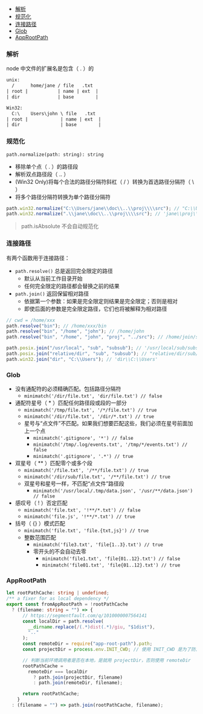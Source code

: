- [解析](#解析)
- [规范化](#规范化)
- [连接路径](#连接路径)
- [Glob](#glob)
- [AppRootPath](#approotpath)

### 解析

node 中文件的扩展名是包含（ . ）的

```txt
unix:
  /      home/jane / file   .txt
| root |           | name | ext  |
| dir              | base        |

Win32:
  C:\    Users\john \ file   .txt
| root |            | name | ext  |
| dir               | base        |
```

### 规范化

`path.normalize(path: string): string`

- 移除单个点（ . ）的路径段
- 解析双点路径段（ .. ）
- (Win32 Only)将每个合法的路径分隔符斜杠（ / ）转换为首选路径分隔符（ \\ ）
- 将多个路径分隔符转换为单个路径分隔符

```js
path.win32.normalize("C:\\Users/jane\\doc\\..\\proj\\\\src"); // "C:\\Users\\jane\\proj\\src"
path.win32.normalize(".\\jane\\doc\\..\\proj\\\\src"); // 'jane\\proj\\src'
```

> path.isAbsolute 不会自动规范化

### 连接路径

有两个函数用于连接路径：

- `path.resolve()` 总是返回完全限定的路径
  - 默认从当前工作目录开始
  - 任何完全限定的路径都会替换之前的结果
- `path.join()` 返回保留相对路径
  - 依据第一个参数：如果是完全限定则结果是完全限定；否则是相对
  - 即使后面的参数是完全限定路径，它们也将被解释为相对路径

```js
// cwd = /home/xxx
path.resolve("bin"); // /home/xxx/bin
path.resolve("bin", "/home", "john"); // /home/john
path.resolve("bin", "/home", "john", "proj", "../src"); // /home/join/src

path.posix.join("/usr/local", "sub", "subsub"); // '/usr/local/sub/subsub'
path.posix.join("relative/dir", "sub", "subsub"); // "relative/dir/sub/subsub"
path.win32.join("dir", "C:\\Users"); // 'dir\\C:\\Users'
```

### Glob

- 没有通配符的必须精确匹配。包括路径分隔符
  - `minimatch('/dir/file.txt', 'dir/file.txt') // false`
- 通配符星号（ \* ）匹配任何路径段或段的一部分
  - `minimatch('/tmp/file.txt', '/*/file.txt') // true`
  - `minimatch('/dir/file.txt', '/dir/*.txt') // true`
  - 星号与“点文件”不匹配。如果我们想要匹配这些，我们必须在星号前面加上一个点
    - `minimatch('.gitignore', '*') // false`
    - `minimatch('/tmp/.log/events.txt', '/tmp/*/events.txt') // false`
    - `minimatch('.gitignore', '.*') // true`
- 双星号（ \*\* ）匹配零个或多个段
  - `minimatch('/file.txt', '/**/file.txt') // true`
  - `minimatch('/dir/sub/file.txt', '/**/file.txt') // true`
  - 双星号和星号一样，不匹配“点文件”路径段
    - `minimatch('/usr/local/.tmp/data.json', '/usr/**/data.json') // false`
- 感叹号（ ! ）否定匹配
  - `minimatch('file.txt', '!**/*.txt') // false`
  - `minimatch('file.js', '!**/*.txt') // true`
- 括号（ {} ）模式匹配
  - `minimatch('file.txt', 'file.{txt,js}') // true`
  - 整数范围匹配
    - `minimatch('file3.txt', 'file{1..3}.txt') // true`
    - 零开头的不会自动去零
      - `minimatch('file1.txt', 'file{01..12}.txt') // false`
      - `minimatch('file01.txt', 'file{01..12}.txt') // true`

### AppRootPath

```ts
let rootPathCache: string | undefined;
/** a fixer for as local dependency */
export const fromAppRootPath = !rootPathCache
  ? (filename: string = "") => {
      // https://segmentfault.com/q/1010000007564141
      const localDir = path.resolve(
        __dirname.replace(/(.*)dist(.*)/giu, "$1dist"),
        ".."
      );
      const remoteDir = require("app-root-path").path;
      const projectDir = process.env.INIT_CWD; // 使用 INIT_CWD 是为了防止本地调用 npm 文件路径 bug

      // 判断当前环境调用者是否在本地，是就用 projectDir，否则使用 remoteDir
      rootPathCache =
        remoteDir === localDir
          ? path.join(projectDir, filename)
          : path.join(remoteDir, filename);

      return rootPathCache;
    }
  : (filename = "") => path.join(rootPathCache, filename);
```
